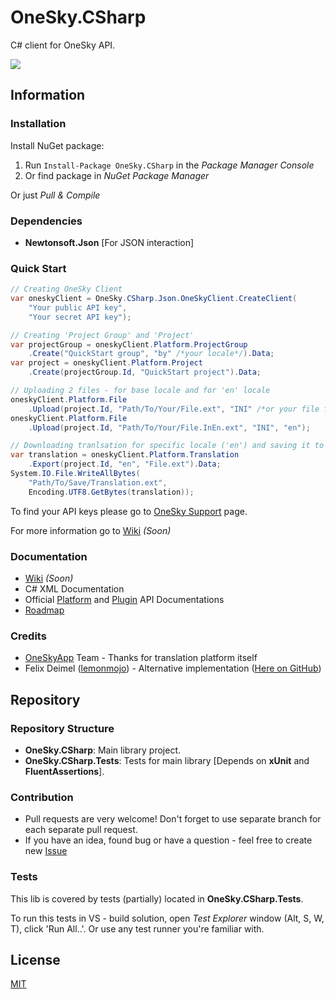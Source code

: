 # OneSky.CSharp #
C# client for OneSky API.

[<img src="https://img.shields.io/nuget/v/OneSky.CSharp.svg">](https://www.nuget.org/packages/OneSky.CSharp/)

## Information ##

### Installation ###
Install NuGet package:

1. Run `Install-Package OneSky.CSharp` in the _Package Manager Console_
2. Or find package in _NuGet Package Manager_

Or just _Pull & Compile_

### Dependencies ###
* **Newtonsoft.Json** [For JSON interaction]

### Quick Start ###
```csharp
// Creating OneSky Client
var oneskyClient = OneSky.CSharp.Json.OneSkyClient.CreateClient(
    "Your public API key",
    "Your secret API key");

// Creating 'Project Group' and 'Project'
var projectGroup = oneskyClient.Platform.ProjectGroup
    .Create("QuickStart group", "by" /*your locale*/).Data;
var project = oneskyClient.Platform.Project
    .Create(projectGroup.Id, "QuickStart project").Data;

// Uploading 2 files - for base locale and for 'en' locale
oneskyClient.Platform.File
    .Upload(project.Id, "Path/To/Your/File.ext", "INI" /*or your file format*/);
oneskyClient.Platform.File
    .Upload(project.Id, "Path/To/Your/File.InEn.ext", "INI", "en");

// Downloading tranlsation for specific locale ('en') and saving it to file
var translation = oneskyClient.Platform.Translation
    .Export(project.Id, "en", "File.ext").Data;
System.IO.File.WriteAllBytes(
    "Path/To/Save/Translation.ext",
    Encoding.UTF8.GetBytes(translation));
```
To find your API keys please go to [OneSky Support](https://support.oneskyapp.com/hc/en-us/articles/206887797-How-to-find-your-API-keys-) page.

For more information go to [Wiki](https://github.com/QuadRatNewBy/OneSky-DotNet/wiki/Home) *(Soon)*

### Documentation ###
* [Wiki](https://github.com/QuadRatNewBy/OneSky-DotNet/wiki/Home) *(Soon)*
* C# XML Documentation
* Official [Platform](https://github.com/onesky/api-documentation-platform) and [Plugin](https://github.com/onesky/api-documentation-plugin) API Documentations
* [Roadmap](https://github.com/QuadRatNewBy/OneSky.CSharp/wiki/Roadmap)

### Credits ###
* [OneSkyApp](http://www.oneskyapp.com/) Team - Thanks for translation platform itself  
* Felix Deimel ([lemonmojo](https://github.com/lemonmojo)) - Alternative implementation ([Here on GitHub](https://github.com/lemonmojo/OneSkyAppSharp))
 
## Repository ##

### Repository Structure ###

* **OneSky.CSharp**: Main library project.
* **OneSky.CSharp.Tests**: Tests for main library [Depends on **xUnit** and **FluentAssertions**].

### Contribution ###
* Pull requests are very welcome! Don't forget to use separate branch for each separate pull request.
* If you have an idea, found bug or have a question - feel free to create new [Issue](https://github.com/QuadRatNewBy/OneSky.CSharp/issues) 

### Tests ###
This lib is covered by tests (partially) located in **OneSky.CSharp.Tests**. 

To run this tests in VS - build solution, open *Test Explorer* window (Alt, S, W, T), click 'Run All..'. Or use any test runner you're familiar with.

## License ##
[MIT](LICENSE.md)
